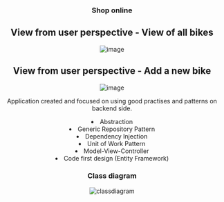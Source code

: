 <!DOCTYPE html>
<html>
<head>
</head>
<body style="margin: auto; text-align: center;">
    
<h3>Shop online</h3>
<p />
<h2>View from user perspective - View of all bikes</h2>

![image](https://github.com/kadisin/ShopOnline/assets/38622355/33ff0596-4208-49fa-8570-451a1de5d682)

<p />
<h2>View from user perspective - Add a new bike</h2>

![image](https://github.com/kadisin/ShopOnline/assets/38622355/dbd1cbf9-0fd2-4e84-85c6-987297fb730c)


<p />
<p> Application created and focused on using good practises and patterns on backend side.</p>
<p />
<li> Abstraction </li>
<li> Generic Repository Pattern </li>
<li> Dependency Injection </li>
<li> Unit of Work Pattern </li>
<li> Model-View-Controller </li>
<li> Code first design (Entity Framework) </li>

<h3>Class diagram</h3>

![classdiagram](https://github.com/kadisin/ShopOnline/assets/38622355/4737ec02-bea6-405e-b87c-e289da1da40c)



</body>
</html>

